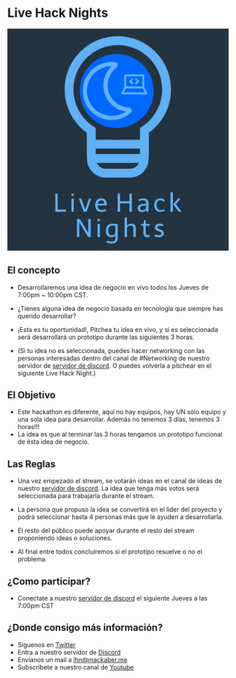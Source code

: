 # Live Hack Nights

![logo]

[logo]: ./lhn_logo.png "Live Hack Nights logo"

## El concepto

- Desarrollaremos una idea de negocio en vivo todos los Jueves de 7:00pm ~ 10:00pm CST. 

- ¿Tienes alguna idea de negocio basada en tecnología que siempre has querido desarrollar?
- ¡Esta es tu oportunidad!, Pitchea tu idea en vivo, y si es seleccionada será desarrollará un prototipo durante las siguientes 3 horas. 
- (Si tu idea no es seleccionada, puedes hacer networking con las personas interesadas dentro del canal de #Networking de nuestro servidor de [servidor de discord](https://discord.gg/G5Sjnd2RgG). O puedes volverla a pitchear en el siguiente Live Hack Night.)

## El Objetivo

- Este hackathon es diferente, aquí no hay equipos, hay UN sólo equipo y una sola idea para desarrollar. Además no tenemos 3 días, tenemos 3 horas!!! 
- La idea es que al terminar las 3 horas tengamos un prototipo funcional de ésta idea de negocio.

## Las Reglas

- Una vez empezado el stream, se votarán ideas en el canal de ideas de nuestro [servidor de discord](https://discord.gg/G5Sjnd2RgG). La idea que tenga más votos será seleccionada para trabajarla durante el stream.

- La persona que propuso la idea se convertirá en el lider del proyecto y podrá seleccionar hasta 4 personas más que le ayuden a desarrollarla. 

- El resto del público puede apoyar durante el resto del stream proponiendo ideas o soluciones.

- Al final entre todos concluiremos si el prototipo resuelve o no el problema.

## ¿Como participar?

- Conectate a nuestro [servidor de discord](https://discord.gg/G5Sjnd2RgG) el siguiente Jueves a las 7:00pm CST
 
## ¿Donde consigo más información?

- Síguenos en [Twitter](https://twitter.com/livehacknights)
- Entra a nuestro servidor de [Discord](https://discord.gg/G5Sjnd2RgG)
- Envíanos un mail a [lhn@mackaber.me](mailto:lhn@mackaber.me)
- Subscribete a nuestro canal de [Youtube](https://www.youtube.com/channel/UCzRhoVSECf4OogycOLgD3QQ)
